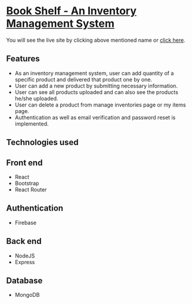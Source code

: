 # [Book Shelf - An Inventory Management System](https://book-depo-7075a.web.app/)

You will see the live site by clicking above mentioned name or [click here](https://book-depo-7075a.web.app/).

## Features

* As an inventory management system, user can add quantity of a specific product and delivered that product one by one.
* User can add a new product by submitting necessary information.
* User can see all products uploaded and can also see the products he/she uploaded.
* User can delete a product from manage inventories page or my items page.
* Authentication as well as email verification and password reset is implemented.

## Technologies used

## Front end
* React
* Bootstrap
* React Router

## Authentication
* Firebase

## Back end
* NodeJS
* Express

## Database
* MongoDB


